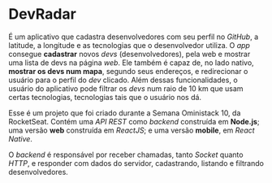 # DevRadar

É um aplicativo que cadastra desenvolvedores com seu perfil no _GitHub_, a latitude, a longitude e as tecnologias que o desenvolvedor utiliza. O _app_ consegue **cadastrar** novos _devs_ (desenvolvedores), pela web e mostrar uma lista de devs na página _web_. Ele também é capaz de, no lado nativo, **mostrar os devs num mapa**, segundo seus endereços, e redirecionar o usuário para o perfil do _dev_ clicado. Além dessas funcionalidades, o usuário do aplicativo pode filtrar os _devs_ num raio de 10 km que usam certas tecnologias, tecnologias tais que o usuário nos dá.

Esse é um projeto que foi criado durante a Semana Oministack 10, da RocketSeat. Contém uma _API_ _REST_ como _backend_ construída em **Node.js**; uma versão **web** construída em _ReactJS_; e uma versão **mobile**, em _React Native_.

O _backend_ é responsável por receber chamadas, tanto _Socket_ quanto _HTTP_, e responder com dados do servidor, cadastrando, listando e filtrando desenvolvedores.
